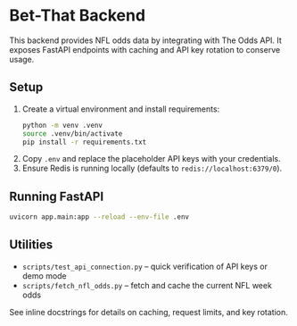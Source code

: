 # Bet-That Backend

This backend provides NFL odds data by integrating with The Odds API. It exposes FastAPI endpoints with caching and API key rotation to conserve usage.

## Setup

1. Create a virtual environment and install requirements:
   ```bash
   python -m venv .venv
   source .venv/bin/activate
   pip install -r requirements.txt
   ```
2. Copy `.env` and replace the placeholder API keys with your credentials.
3. Ensure Redis is running locally (defaults to `redis://localhost:6379/0`).

## Running FastAPI

```bash
uvicorn app.main:app --reload --env-file .env
```

## Utilities

- `scripts/test_api_connection.py` – quick verification of API keys or demo mode
- `scripts/fetch_nfl_odds.py` – fetch and cache the current NFL week odds

See inline docstrings for details on caching, request limits, and key rotation.
